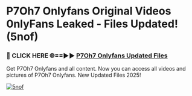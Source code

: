 # P7Oh7 Onlyfans Original Videos 0nlyFans Leaked - Files Updated! (5nof)

<h3>🔴 CLICK HERE 🌐==►► <a href="https://tinyurl.com/3hn5wdd3" rel="nofollow">P7Oh7 Onlyfans Updated Files</a></h3>

Get P7Oh7 Onlyfans and all content. Now you can access all videos and pictures of P7Oh7 Onlyfans. New Updated Files 2025!

[![5nof](https://i.imgur.com/4HnBqBT.gif)](https://tinyurl.com/3hn5wdd3)
